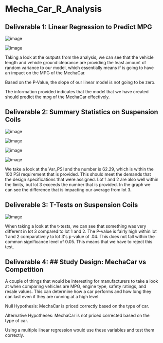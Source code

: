 # Mecha_Car_R_Analysis

## Deliverable 1: Linear Regression to Predict MPG
![image](https://user-images.githubusercontent.com/107448860/193497709-284b65a6-fc94-4484-bce0-bcbf30528800.png)

![image](https://user-images.githubusercontent.com/107448860/193497733-eb4e8265-b1af-4a80-96d9-97770fe26d04.png)

Taking a look at the outputs from the analysis, we can see that the vehicle length and vehicle ground clearance are providing the least amount of random variance to our model, which essentially means if is going to have an impact on the MPG of the MechaCar. 

Based on the P-Value, the slope of our linear model is not going to be zero.

The information provided indicates that the model that we have created should predict the mpg of the MechaCar effectively. 

## Deliverable 2: Summary Statistics on Suspension Coils

![image](https://user-images.githubusercontent.com/107448860/193498204-cb708c99-7e6b-47c3-938c-ea6b0a3c2be6.png)

![image](https://user-images.githubusercontent.com/107448860/193498225-ba3d45e1-7876-4e7f-ae5b-2b8a9b27d982.png)

![image](https://user-images.githubusercontent.com/107448860/193498313-89c77045-39ec-41ff-b3bf-9cec41081668.png)

![image](https://user-images.githubusercontent.com/107448860/193498331-ab2811c4-9e8f-4f87-b7f3-8db6107eff05.png)

We take a look at the Var_PSI and the number is 62.29, which is within the 100 PSI requirement that is provided. This should meet the demands that the design specifications that were assigned. Lot 1 and 2 are also well within the limits, but lot 3 exceeds the number that is provided. In the graph we can see the difference that is impacting our average from lot 3.

## Deliverable 3: T-Tests on Suspension Coils

![image](https://user-images.githubusercontent.com/107448860/193498637-c46c240f-f6f7-4e9c-bfe1-3904ca6f9894.png)

When taking a look at the t-tests, we can see that something was very different in lot 3 compared to lot 1 and 2. The P-value is fairly high within lot 1 and 2 comparatively to lot 3's p-value of .04. This does not fall within the common significance level of 0.05. This means that we have to reject this test. 

## Deliverable 4: ## Study Design: MechaCar vs Competition

A couple of things that would be interesting for manufacturers to take a look at when comparing vehicles are MPG, engine type, safety ratings, and resale values. This can determine how a car performs and how long they can last even if they are running at a high level. 

Null Hypothesis: MechaCar is priced correctly based on the type of car.

Alternative Hypotheses: MechaCar is not priced corrected based on the type of car.

Using a multiple linear regression would use these variables and test them correctly.
